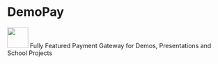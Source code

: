 # DemoPay

<img src="https://i.imgur.com/Ly16q23.png" height="48px">
Fully Featured Payment Gateway for Demos, Presentations and School Projects



